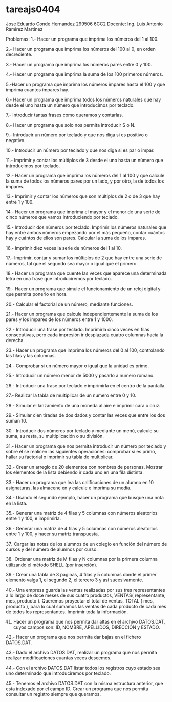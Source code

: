 # tareajs0404
Jose Eduardo Conde Hernandez 299506
6CC2
Docente: Ing. Luis Antonio Ramirez Martinez

Problemas:
1.- Hacer un programa que imprima los números del 1 al 100.

2.- Hacer un programa que imprima los números del 100 al 0, en orden decreciente.

3.- Hacer un programa que imprima los números pares entre 0 y 100.

4.- Hacer un programa que imprima la suma de los 100 primeros números.

5.-Hacer un programa que imprima los números impares hasta el 100 y que imprima cuantos
impares hay.

6.- Hacer un programa que imprima todos los números naturales que hay desde el uno hasta un
número que introducimos por teclado.

7.- Introducir tantas frases como queramos y contarlas.

8.- Hacer un programa que solo nos permita introducir S o N.

9.- Introducir un número por teclado y que nos diga si es positivo o negativo.

10.- Introducir un número por teclado y que nos diga si es par o impar.

11.- Imprimir y contar los múltiplos de 3 desde el uno hasta un número que introducimos por
teclado.

12.- Hacer un programa que imprima los números del 1 al 100 y que calcule la suma de todos los
números pares por un lado, y por otro, la de todos los impares.

13.- Imprimir y contar los números que son múltiplos de 2 o de 3 que hay entre 1 y 100.

14.- Hacer un programa que imprima el mayor y el menor de una serie de cinco números que
vamos introduciendo por teclado.

15.- Introducir dos números por teclado. Imprimir los números naturales que hay entre ambos
números empezando por el más pequeño, contar cuántos hay y cuántos de ellos son pares.
Calcular la suma de los impares.

16.- Imprimir diez veces la serie de números del 1 al 10.

17.- Imprimir, contar y sumar los múltiplos de 2 que hay entre una serie de números, tal que el
segundo sea mayor o igual que el primero.

18.- Hacer un programa que cuente las veces que aparece una determinada letra en una frase
que introduciremos por teclado.

19.- Hacer un programa que simule el funcionamiento de un reloj digital y que permita ponerlo en
hora.

20.- Calcular el factorial de un número, mediante funciones.

21.- Hacer un programa que calcule independientemente la suma de los pares y los impares de
los números entre 1 y 1000.

22.- Introducir una frase por teclado. Imprimirla cinco veces en filas consecutivas, pero cada
impresión ir desplazada cuatro columnas hacia la derecha.

23.- Hacer un programa que imprima los números del 0 al 100, controlando las filas y las
columnas.

24.- Comprobar si un número mayor o igual que la unidad es primo.

25.- Introducir un número menor de 5000 y pasarlo a numero romano.

26.- Introducir una frase por teclado e imprimirla en el centro de la pantalla.

27.- Realizar la tabla de multiplicar de un numero entre 0 y 10.

28.- Simular el lanzamiento de una moneda al aire e imprimir cara o cruz.

29.- Simular cien tiradas de dos dados y contar las veces que entre los dos suman 10.

30.- Introducir dos números por teclado y mediante un menú, calcule su suma, su resta, su
multiplicación o su división.

31.- Hacer un programa que nos permita introducir un número por teclado y sobre él se realicen
las siguientes operaciones: comprobar si es primo, hallar su factorial o imprimir su tabla de
multiplicar.

32.- Crear un arreglo de 20 elementos con nombres de personas. Mostrar los elementos de la lista
debiendo ir cada uno en una fila distinta.

33.- Hacer un programa que lea las calificaciones de un alumno en 10 asignaturas, las almacene
en y calcule e imprima su media.

34.- Usando el segundo ejemplo, hacer un programa que busque una nota en la lista.

35.- Generar una matriz de 4 filas y 5 columnas con números aleatorios entre 1 y 100, e
imprimirla.

36.- Generar una matriz de 4 filas y 5 columnas con números aleatorios entre 1 y 100, y hacer su
matriz transpuesta.

37.-Cargar las notas de los alumnos de un colegio en función del número de cursos y del número
de alumnos por curso.

38.-Ordenar una matriz de M filas y N columnas por la primera columna utilizando el método
SHELL (por inserción).

39.- Crear una tabla de 3 paginas, 4 filas y 5 columnas donde el primer elemento valga 1, el
segundo 2, el tercero 3 y así sucesivamente.

40.- Una empresa guarda las ventas realizadas por sus tres representantes a lo largo de doce
meses de sus cuatro productos, VENTAS( representante, mes, producto ). Queremos proyectar el
total de ventas, TOTAL ( mes, producto ), para lo cual sumamos las ventas de cada producto de
cada mes de todos los representantes. Imprimir toda la información.

41. Hacer un programa que nos permita dar altas en el archivo DATOS.DAT, cuyos campos son:
ID, NOMBRE, APELLIDOS, DIRECCIÓN y ESTADO.

42.- Hacer un programa que nos permita dar bajas en el fichero DATOS.DAT.

43.- Dado el archivo DATOS.DAT, realizar un programa que nos permita realizar modificaciones
cuantas veces deseemos.

44.- Con el archivo DATOS.DAT listar todos los registros cuyo estado sea uno determinado que
introduciremos por teclado.

45.- Tenemos el archivo DATOS.DAT con la misma estructura anterior, que esta indexado por el
campo ID. Crear un programa que nos permita consultar un registro siempre que queramos.
